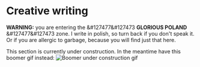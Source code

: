 # Creative writing
**WARNING:** you are entering the &#127477&#127473 **GLORIOUS POLAND** &#127477&#127473 zone. I write in polish, so turn
back if you don't speak it. Or if you are allergic to garbage, because you will find just that here.

This section is currently under construction. In the meantime have this boomer gif instead:
![Boomer under construction gif](/res/img/under_construction.gif)
